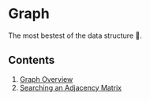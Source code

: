 # Graph

The most bestest of the data structure 🐶.

## Contents

1. [Graph Overview](./01-graph-overview/README.md)
2. [Searching an Adjacency Matrix](./02-searching-adjacency-matrix/README.md)
